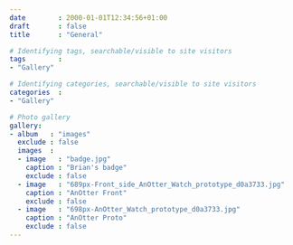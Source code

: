```yaml
---
date        : 2000-01-01T12:34:56+01:00
draft       : false
title       : "General"

# Identifying tags, searchable/visible to site visitors
tags        :
- "Gallery"

# Identifying categories, searchable/visible to site visitors
categories  :
- "Gallery"

# Photo gallery
gallery:
- album   : "images"
  exclude : false
  images  :
  - image   : "badge.jpg"
    caption : "Brian's badge"
    exclude : false
  - image   : "689px-Front_side_AnOtter_Watch_prototype_d0a3733.jpg"
    caption : "AnOtter Front"
    exclude : false
  - image   : "698px-AnOtter_Watch_prototype_d0a3733.jpg"
    caption : "AnOtter Proto"
    exclude : false
---
```

